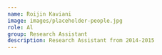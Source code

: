 ```yaml
---
name: Roijin Kaviani
image: images/placeholder-people.jpg
role: Al
group: Research Assistant
description: Research Assistant from 2014-2015
---
```

